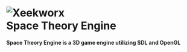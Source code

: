 ![Xeekworx](http://xeekworx.com/images/github/xeekworx_logo.png) <br />
Space Theory Engine
===========

**Space Theory Engine is a 3D game engine utilizing SDL and OpenGL**
